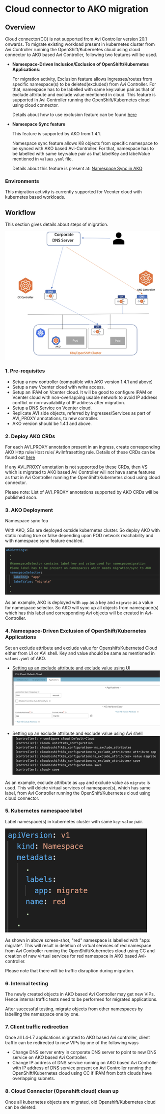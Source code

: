 # Cloud connector to AKO migration
## Overview
Cloud connector(CC) is not supported from Avi Controller version 20.1 onwards. To migrate existing workload present in kubernetes cluster from Avi Controller running the OpenShift/Kubernetes cloud using cloud connector to AKO based Avi Controller, following two features will be used.

* <b>Namespace-Driven Inclusion/Exclusion of OpenShift/Kubernetes Applications</b>:

    For migration activity, Exclusion feature allows ingresses/routes from specific namespace(s) to be deleted(excluded) from Avi Controller. For that, namespace has to be labelled with same key:value pair as that of exclude attribute and exclude value mentioned in cloud. This feature is supported in Avi Controller running the OpenShift/Kubernetes cloud using cloud connector.

    Details about how to use exclusion feature can be found [here](https://avinetworks.com/docs/18.2/namespace-inclusion-exclusion-in-openshift-kubernetes/)

* <b>Namespace Sync feature</b>

    This feature is supported by AKO from 1.4.1.

    Namespace sync feature allows K8 objects from specific namespace to be synced with AKO based Avi-Controller. For that, namespace has to be labelled with same key:value pair as that labelKey and labelValue mentioned in `values.yaml` file.

    Details about this feature is present at: [Namespace Sync in AKO](objects.md#namespace-sync-in-ako)

### Environments

This migration activity is currently supported for Vcenter cloud with kubernetes based workloads.

## Workflow

This section gives details about steps of migration.


![Alt text](images/workflow-cc-to-ako.png?raw=true)

### 1. Pre-requisites

* Setup a new controller (compatible with AKO version 1.4.1 and above)
* Setup a new Vcenter cloud with write access.
* Setup an IPAM on Vcenter cloud. It will be good to configure IPAM on Vcenter cloud with non-overlapping usable network to avoid IP address conflict or non-availability of IP address after migration.
* Setup a DNS Service on Vcenter cloud.
* Replicate AVI side objects, referred by Ingresses/Services as part of AVI_PROXY annotations, to new controller.
* AKO version should be 1.4.1 and above.

### 2. Deploy AKO CRDs

For each AVI_PROXY annotation present in an ingress, create corresponding AKO Http rule/Host rule/ AviInfrasetting rule.
Details of these CRDs can be found out [here](crds/overview.md)

If any AVI_PROXY annotation is not supported by these CRDs, then VS which is migrated to AKO based Avi Controller will not have same features as that in Avi Controller running the OpenShift/Kubernetes cloud using cloud connector.

Please note: List of AVI_PROXY annotations supported by AKO CRDs will be published soon.

### 3. AKO Deployment

Namespace sync fea

With AKO, SEs are deployed outside kubernetes cluster. So deploy AKO with static routing true or false depending upon POD network reachability and with namespace sync feature enabled.

![Alt text](images/ako-namespace-selector.png)

As an example, AKO is deployed with `app` as a key and `migrate` as a value for namespace selector. So AKO will sync up all objects from namespace(s) which has this label and corresponding Avi objects will be created in Avi-Controller.

### 4. Namespace-Driven Exclusion of OpenShift/Kubernetes Applications

Set an exclude attribute and exclude value for Openshift/Kuberneted Cloud either from UI or AVI shell. Key and value should be same as mentioned in `values.yaml` of AKO.

* Setting up an exclude attribute and exclude value using UI
![Alt text](images/cloud-connector-gui-screenshot.png)

* Setting up an exclude attribute and exclude value using Avi shell
![Alt text](images/cloud-connector-shell-screenshot.png)

As an example, exclude attribute as `app` and exclude value as `migrate` is used. This will delete virtual services of namespace(s), which has same label, from Avi Controller running the OpenShift/Kubernetes cloud using cloud connector.

### 5. Kubernetes namespace label

Label namespace(s) in kubernetes cluster with same `key:value` pair.

![Alt text](images/k8-namespace-labels.png)

As shown in above screen-shot, "red" namespace is labelled with "app: migrate". This will result in deletion of virtual services of red namespace from Avi Controller running the OpenShift/Kubernetes cloud using CC and creation of new virtual services for red namespace in AKO based Avi-controller.

Please note that there will be traffic disruption during migration.

### 6. Internal testing

The newly created objects in AKO based Avi Controller may get new VIPs. Hence internal traffic tests need to be performed for migrated applications.

After successful testing, migrate objects from other namespaces by labelling the namespace one by one.

### 7. Client traffic redirection

Once all L4-L7 applications migrated to AKO based Avi controller, client traffic can be redirected to new VIPs by one of the following ways
* Change DNS server entry in corporate DNS server to point to new DNS service on AKO based Avi Controller.
* Change IP address of DNS service running on AKO based Avi Controller with IP address of DNS service present on Avi Controller running the OpenShift/Kubernetes cloud using CC if IPAM from both clouds have overlapping subnets.

### 8. Cloud Connector (Openshift cloud) clean up

Once all kubernetes objects are migrated, old Openshift/Kubernetes cloud can be deleted.

